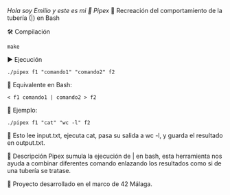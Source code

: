 *Hola soy Emilio y este es mi 🚀 Pipex*
🔗 Recreación del comportamiento de la tubería (|) en Bash

🛠 Compilación

    make

▶️ Ejecución

    ./pipex f1 "comando1" "comando2" f2

🔹 Equivalente en Bash:

    < f1 comando1 | comando2 > f2

📌 Ejemplo:

    ./pipex f1 "cat" "wc -l" f2

📌 Esto lee input.txt, ejecuta cat, pasa su salida a wc -l, y guarda el resultado en output.txt.

📝 Descripción
  Pipex sumula la ejecución de | en bash, esta herramienta nos ayuda a combinar diferentes comando enlazando los resultados como si de una tubería se tratase.

🔧 Proyecto desarrollado en el marco de 42 Málaga.







